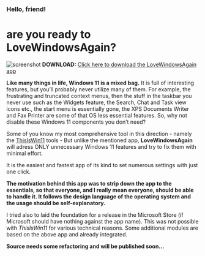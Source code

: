 
### Hello, friend!
# are you ready to LoveWindowsAgain?

![screenshot](https://github.com/builtbybel/LoveWindowsAgain/blob/main/assets/lwa.png)
**DOWNLOAD:** [Click here to download the LoveWindowsAgain app](https://github.com/builtbybel/LoveWindowsAgain/releases)

 
**Like many things in life, Windows 11 is a mixed bag.** It is full of interesting features, but you’ll probably never utilize many of them. For example, the frustrating and truncated context menus, then the stuff in the taskbar you never use such as the Widgets feature, the Search, Chat and Task view icons etc., the start menu is essentially gone, the XPS Documents Writer and Fax Printer are some of that OS less essential features. So, why not disable these Windows 11 components you don’t need? 

Some of you know my most comprehensive tool in this direction - namely the [ThisIsWin11](https://github.com/builtbybel/ThisIsWin11) tools - But unlike the mentioned app, **LoveWindowsAgain** will adress ONLY unnecessary Windows 11 features and try to fix them with minimal effort. 

It is the easiest and fastest app of its kind to set numerous settings with just one click. 

**The motivation behind this app was to strip down the app to the essentials, so that everyone, and I really mean everyone, should be able to handle it. 
It follows the design language of the operating system and the usage should be self-explanatory.** 

I tried also to laid the foundation for a release in the Microsoft Store (if Microsoft should have nothing against the app name). 
This was not possible with _ThisIsWin11_ for various technical reasons. Some additional modules are based on the above app and already integrated.

**Source needs some refactoring and will be published soon...**


